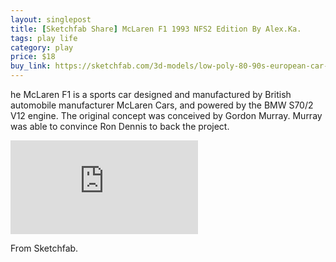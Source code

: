 ```yaml
---
layout: singlepost
title: [Sketchfab Share] McLaren F1 1993 NFS2 Edition By Alex.Ka.
tags: play life
category: play
price: $18
buy_link: https://sketchfab.com/3d-models/low-poly-80-90s-european-car-store-pack-25777a529c3243de966f5e6132c42e1c
---
```


he McLaren F1 is a sports car designed and manufactured by British automobile manufacturer McLaren Cars, and powered by the BMW S70/2 V12 engine. The original concept was conceived by Gordon Murray. Murray was able to convince Ron Dennis to back the project.

<!-- more -->

<iframe class="sketchfab" title="Low poly 80'-90's European Car - Store pack" frameborder="0" allowfullscreen mozallowfullscreen="true" webkitallowfullscreen="true" allow="autoplay; fullscreen; xr-spatial-tracking" xr-spatial-tracking execution-while-out-of-viewport execution-while-not-rendered web-share src="https://sketchfab.com/models/25777a529c3243de966f5e6132c42e1c/embed"></iframe>

From Sketchfab.
